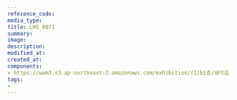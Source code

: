 ```yaml
---
reference_code:
media_type:
title: LHS_0071
summary:
image:
description:
modified_at:
created_at:
components:
- https://wwm3.s3.ap-northeast-2.amazonaws.com/exhibition/(1)b1층/쇄석길/LHS_0071.jpg
tags:
-
---
```

